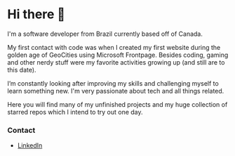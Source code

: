 # Hi there 👋

I'm a software developer from Brazil currently based off of Canada.

My first contact with code was when I created my first website during the golden age of GeoCities using Microsoft Frontpage. Besides coding, gaming and other nerdy stuff were my favorite activities growing up (and still are to this date).

I’m constantly looking after improving my skills and challenging myself to learn something new.  I'm very passionate about tech and all things related.

Here you will find many of my unfinished projects and my huge collection of starred repos which I intend to try out one day.

### Contact
- [LinkedIn](https://www.linkedin.com/in/brunotalanski)
